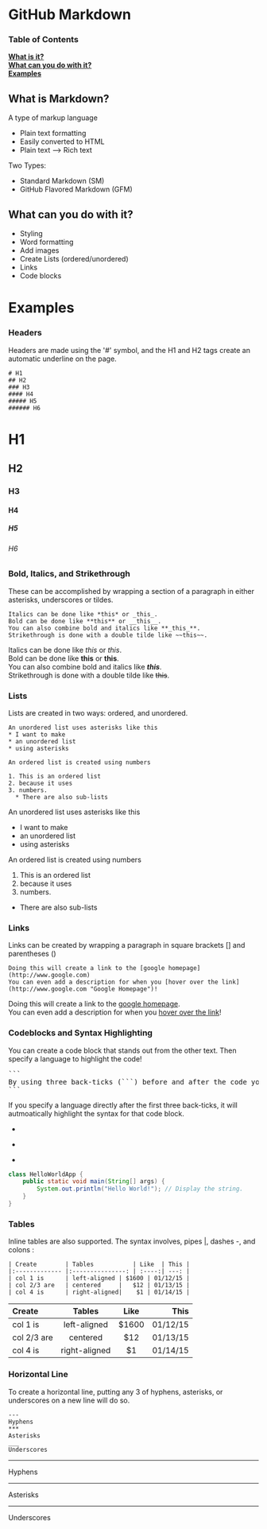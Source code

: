 # GitHub Markdown

### Table of Contents
**[What is it?](#what-is-markdown)**  
**[What can you do with it?](#what-can-you-do-with-it)**  
**[Examples](#examples)**  

## What is Markdown?
A type of markup language
* Plain text formatting
* Easily converted to HTML
* Plain text --> Rich text

Two Types:
* Standard Markdown (SM)
* GitHub Flavored Markdown (GFM)

## What can you do with it?
* Styling
* Word formatting
* Add images
* Create Lists (ordered/unordered)
* Links
* Code blocks


# Examples
### Headers
Headers are made using the '#' symbol, and the H1 and H2 tags create an automatic underline on the page.
```
# H1
## H2
### H3
#### H4
##### H5
###### H6
```
# H1
## H2
### H3
#### H4
##### H5
###### H6

### Bold, Italics, and Strikethrough
These can be accomplished by wrapping a section of a paragraph in either asterisks, underscores or tildes.

```
Italics can be done like *this* or _this_.
Bold can be done like **this** or __this__.
You can also combine bold and italics like **_this_**.
Strikethrough is done with a double tilde like ~~this~~.
```

Italics can be done like *this* or _this_.  
Bold can be done like **this** or __this__.  
You can also combine bold and italics like **_this_**.  
Strikethrough is done with a double tilde like ~~this~~.  

### Lists
Lists are created in two ways: ordered, and unordered.
```
An unordered list uses asterisks like this  
* I want to make
* an unordered list
* using asterisks

An ordered list is created using numbers  

1. This is an ordered list
2. because it uses
3. numbers.  
  * There are also sub-lists 
```
An unordered list uses asterisks like this  
* I want to make
* an unordered list
* using asterisks

An ordered list is created using numbers  

1. This is an ordered list
2. because it uses
3. numbers.  
  * There are also sub-lists 


### Links
Links can be created by wrapping a paragraph in square brackets [] and parentheses ()
```
Doing this will create a link to the [google homepage](http://www.google.com)
You can even add a description for when you [hover over the link](http://www.google.com "Google Homepage")!
```
Doing this will create a link to the [google homepage](http://www.google.com).  
You can even add a description for when you [hover over the link](http://www.google.com "Google Homepage")!

### Codeblocks and Syntax Highlighting
You can create a code block that stands out from the other text. Then specify a language to highlight the code!
<pre>
```
By using three back-ticks (```) before and after the code you can create a code block!
```  
</pre>

If you specify a language directly after the first three back-ticks, it will autmoatically highlight the syntax for that code block.  

* ```java
* ```python
* ```ruby

```java
class HelloWorldApp {
    public static void main(String[] args) {
        System.out.println("Hello World!"); // Display the string.
    }
}
```
### Tables
Inline tables are also supported. The syntax involves, pipes |, dashes -, and colons :
```
| Create        | Tables           | Like  | This |
|:------------- |:---------------: | :----:| ---: |
| col 1 is      | left-aligned | $1600 | 01/12/15 |
| col 2/3 are   | centered     |   $12 | 01/13/15 |
| col 4 is      | right-aligned|    $1 | 01/14/15 |
```  

| Create        | Tables           | Like  | This |
|:------------- |:---------------: | :----:| ---: |
| col 1 is      | left-aligned | $1600 | 01/12/15 |
| col 2/3 are   | centered     |   $12 | 01/13/15 |
| col 4 is      | right-aligned|    $1 | 01/14/15 |

### Horizontal Line
To create a horizontal line, putting any 3 of hyphens, asterisks, or underscores on a new line will do so.
```
---
Hyphens  
***
Asterisks  
___
Underscores  
```
---
Hyphens  
***
Asterisks  
___
Underscores  
